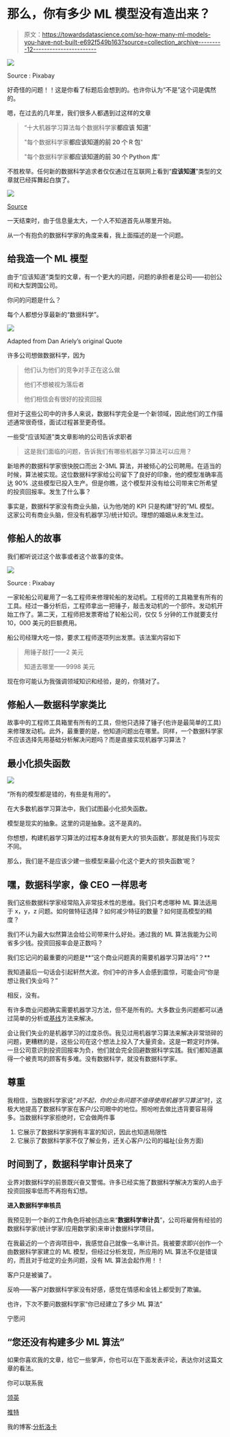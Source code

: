 # 那么，你有多少 ML 模型没有造出来？

> 原文：<https://towardsdatascience.com/so-how-many-ml-models-you-have-not-built-e692f549b163?source=collection_archive---------12----------------------->

![](img/549c0f32067202575fca41c475691bed.png)

Source : Pixabay

好奇怪的问题！！这是你看了标题后会想到的。也许你认为“不是”这个词是偶然的。

嗯，在过去的几年里，我们很多人都遇到过这样的文章

> “十大机器学习算法每个数据科学家**都应该** **知道**”
> 
> "每个数据科学家**都应该知道的前 20 个 R 包**"
> 
> "每个数据科学家**都应该知道的前 30 个 Python 库**"

不胜枚举。任何新的数据科学追求者仅仅通过在互联网上看到“**应该知道**”类型的文章就已经挥舞起白旗了。

![](img/dd79804c150fbd1a05b27cc9f80eb835.png)

[Source](https://www.beforethecross.com/encouragements/wave-the-white-flag/)

一天结束时，由于信息量太大，一个人不知道首先从哪里开始。

从一个有抱负的数据科学家的角度来看，我上面描述的是一个问题。

## 给我造一个 ML 模型

由于“应该知道”类型的文章，有一个更大的问题，问题的承担者是公司——初创公司和大型跨国公司。

你问的问题是什么？

每个人都想分享最新的“数据科学”。

![](img/c57d8dd0957e0fa6a78c391e555af967.png)

Adapted from Dan Ariely’s original Quote

许多公司想做数据科学，因为

> 他们认为他们的竞争对手正在这么做
> 
> 他们不想被视为落后者
> 
> 他们相信会有很好的投资回报

但对于这些公司中的许多人来说，数据科学完全是一个新领域，因此他们的工作描述通常很奇怪，面试过程甚至更奇怪。

一些受“应该知道”类文章影响的公司告诉求职者

> 这是我们面临的问题，告诉我们有哪些机器学习算法可以应用？

新培养的数据科学家很快脱口而出 2-3ML 算法，并被倾心的公司聘用。在适当的时候，算法被实现。这位数据科学家给公司留下了良好的印象，他的模型准确率高达 90% .这些模型已投入生产。但是你瞧，这个模型并没有给公司带来它所希望的投资回报率。发生了什么事？

事实是，数据科学家没有商业头脑，认为他/她的 KPI 只是构建“好的”ML 模型。这家公司有商业头脑，但没有机器学习/统计知识。理想的婚姻从未发生过。

## 修船人的故事

我们都听说过这个故事或者这个故事的变体。

![](img/5d800e4a0f464bd6f8c59235ebf56c31.png)

Source : Pixabay

一家轮船公司雇用了一名工程师来修理轮船的发动机。工程师的工具箱里有所有的工具。经过一番分析后，工程师拿出一把锤子，敲击发动机的一个部件。发动机开始工作了。第二天，工程师把发票寄给了轮船公司，仅仅 5 分钟的工作就要支付 10，000 美元的巨额费用。

船公司经理大吃一惊，要求工程师逐项列出发票。该法案内容如下

> 用锤子敲打——2 美元
> 
> 知道去哪里——9998 美元

现在你可能认为我强调领域知识和经验，是的，你猜对了。

## 修船人—数据科学家类比

故事中的工程师工具箱里有所有的工具，但他只选择了锤子(也许是最简单的工具)来修理发动机。此外，最重要的是，他知道问题出在哪里。同样，一个数据科学家不应该选择先用基础分析解决问题吗？而是直接实现机器学习算法？

## 最小化损失函数

![](img/6dd1eaa691e4df505347b339edf27a52.png)

“所有的模型都是错的，有些是有用的”。

在大多数机器学习算法中，我们试图最小化损失函数。

模型是现实的抽象。这里的词是抽象。这不是真的。

你想想，构建机器学习算法的过程本身就有更大的‘损失函数’。那就是我们与现实不同。

那么，我们是不是应该少建一些模型来最小化这个更大的‘损失函数’呢？

## 嘿，数据科学家，像 CEO 一样思考

我们这些数据科学家经常陷入非常技术性的思维。我们只考虑哪种 ML 算法适用于 x，y，z 问题。如何做特征选择？如何减少特征的数量？如何提高模型的精度？

我们不认为最大似然算法会给公司带来什么好处。通过我的 ML 算法我能为公司省多少钱。投资回报率会是正数吗？

我们忘记问的最重要的问题是**“这个商业问题真的需要机器学习算法吗”？**

我知道最后一句话会引起轩然大波。你们中的许多人会感到震惊，可能会问“你是想让我们失业吗？”

相反，没有。

有许多商业问题确实需要机器学习方法，但不是所有的。大多数业务问题都可以通过简单的分析或[基线](/first-create-a-common-sense-baseline-e66dbf8a8a47)方法来解决。

会让我们失业的是机器学习的过度杀伤。我见过用机器学习算法来解决非常琐碎的问题，更糟糕的是，这些公司在这个想法上投入了大量资金。这是一颗定时炸弹。一旦公司意识到投资回报率为负，他们就会完全回避数据科学实践。我们都知道赢得一个被责骂的顾客有多难。没有数据科学，就没有数据科学家。

## 尊重

我相信，当数据科学家说“*对不起，你的业务问题不值得使用机器学习算法*”时，这极大地提高了数据科学家在客户/公司眼中的地位。照吩咐去做比违背要容易得多。当数据科学家拒绝时，它会做两件事

1.  它展示了数据科学家拥有丰富的知识，因此也知道局限性
2.  它展示了数据科学家不仅了解业务，还关心客户/公司的福祉(业务方面)

## 时间到了，数据科学审计员来了

业界对数据科学的前景既兴奋又警惕。许多已经实施了数据科学解决方案的人由于投资回报率低而不再抱有幻想。

**进入数据科学审核员**

我预见到一个新的工作角色将被创造出来“**数据科学审计员**”，公司将雇佣有经验的数据科学家(统计学家/应用数学家)来审计数据科学项目。

在我最近的一个咨询项目中，我感觉自己就像一名审计员。我被要求即兴创作一个由数据科学家建立的 ML 模型，但经过分析发现，所应用的 ML 算法不仅是错误的，而且对于给定的业务问题，没有 ML 算法会起作用！！

客户只是被骗了。

反响——客户对数据科学家没有好感，感觉在情感和金钱上都受到了欺骗。

也许，下次不要问数据科学家“你已经建立了多少 ML 算法”

宁愿问

## “您还没有构建多少 ML 算法”

如果你喜欢我的文章，给它一些掌声，你也可以在下面发表评论，表达你对这篇文章的看法。

你可以联系我

[领英](http://www.linkedin.com/in/venkat-raman-Analytics)

[推特](https://twitter.com/venksaiyan)

我的博客:[分析洛卡](https://wordpress.com/view/analyticsloka.blog)